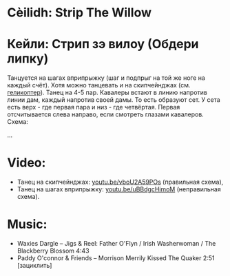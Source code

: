 Cèilidh: Strip The Willow
==============================
# Кейли: Стрип зэ вилоу (Обдери липку)

Танцуется на шагах вприпрыжку (шаг и подпрыг на той же ноге на каждый счёт). Хотя можно танцевать и на скипчейнджах (см. [геликоптер](ceilidh-cumberland-square-eight.md)). Танец на 4-5 пар. Кавалеры встают в линию напротив линии дам, каждый напротив своей дамы. То есть образуют сет. У сета есть верх - где первая пара и низ - где четвёртая. Первая отсчитывается слева направо, если смотреть глазами кавалеров. Схема:

...

Video:
======
- Танец на скипчейнджах: [youtu.be/vboU2A59POs](https://www.youtube.com/watch?v=vboU2A59POs) (правильная схема),
- Танец на шагах вприпрыжку: [youtu.be/uBBdgcHimoM](https://youtu.be/uBBdgcHimoM?t=399) (неправильная схема).

Music:
======
- Waxies Dargle – Jigs & Reel: Father O'Flyn / Irish Washerwoman / The Blackberry Blossom 4:43
- Paddy O'connor & Friends – Morrison Merrily Kissed The Quaker 2:51 [зациклить]
